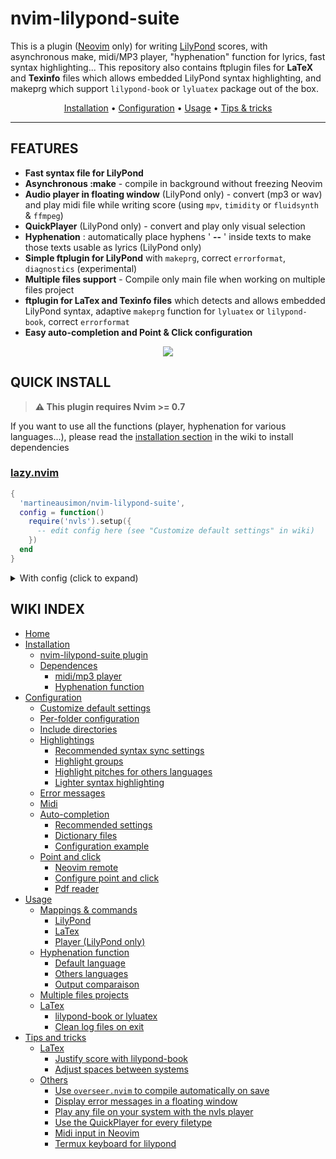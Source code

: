 # nvim-lilypond-suite

This is a plugin ([Neovim](https://github.com/neovim/neovim) only) for writing [LilyPond](https://lilypond.org/index.html) scores, with asynchronous make, midi/MP3 player, "hyphenation" function for lyrics, fast syntax highlighting... This repository also contains ftplugin files for **LaTeX** and **Texinfo** files which allows embedded LilyPond syntax highlighting, and makeprg which support `lilypond-book` or `lyluatex` package out of the box.

<p align=center>
   <a href="https://github.com/martineausimon/nvim-lilypond-suite/wiki/1.-Installation">Installation</a> • <a href="https://github.com/martineausimon/nvim-lilypond-suite/wiki/2.-Configuration">Configuration</a> • <a href="https://github.com/martineausimon/nvim-lilypond-suite/wiki/3.-Usage">Usage</a> • <a href="https://github.com/martineausimon/nvim-lilypond-suite/wiki/4.-Tips-and-tricks">Tips & tricks</a>
</p>

---

## FEATURES

* **Fast syntax file for LilyPond**
* **Asynchronous :make** - compile in background without freezing Neovim
* **Audio player in floating window** (LilyPond only) - convert (mp3 or wav) and play midi file while writing score (using `mpv`, `timidity` or `fluidsynth` & `ffmpeg`) 
* **QuickPlayer** (LilyPond only) - convert and play only visual selection
* **Hyphenation** : automatically place hyphens ' **--** ' inside texts to make those texts usable as lyrics (LilyPond only)
* **Simple ftplugin for LilyPond** with `makeprg`, correct `errorformat`, `diagnostics` (experimental)
* **Multiple files support** - Compile only main file when working on multiple files project
* **ftplugin for LaTex and Texinfo files** which detects and allows embedded LilyPond syntax, adaptive `makeprg` function for `lyluatex` or `lilypond-book`, correct `errorformat`
* **Easy auto-completion and Point & Click configuration**

<p align="center">
<img src="https://user-images.githubusercontent.com/89019438/191845626-4ba6224c-46c3-484f-a355-5cf10a66889f.png">
</p>

## QUICK INSTALL

> **⚠ This plugin requires Nvim >= 0.7**

If you want to use all the functions (player, hyphenation for various languages...), please read the [installation section](https://github.com/martineausimon/nvim-lilypond-suite/wiki/1.-Installation) in the wiki to install dependencies

### [lazy.nvim](https://github.com/folke/lazy.nvim)

```lua 
{ 
  'martineausimon/nvim-lilypond-suite',
  config = function()
    require('nvls').setup({
      -- edit config here (see "Customize default settings" in wiki)
    })
  end
}
```

<details>
<summary>With config (click to expand)</summary>

```lua
{ 
  'martineausimon/nvim-lilypond-suite',
  config = function()
    require('nvls').setup({
      lilypond = {
        mappings = {
          player = "<F3>",
          compile = "<F5>",
          open_pdf = "<F6>",
          switch_buffers = "<A-Space>",
          insert_version = "<F4>",
          hyphenation = "<F12>",
          hyphenation_change_lang = "<F11>",
          insert_hyphen = "<leader>ih",
          add_hyphen = "<leader>ah",
          del_next_hyphen = "<leader>dh",
          del_prev_hyphen = "<leader>dH",
        },
        options = {
          pitches_language = "default",
          hyphenation_language = "en_DEFAULT",
          output = "pdf",
          backend = nil,
          main_file = "main.ly",
          main_folder = "%:p:h",
          include_dir = nil,
          diagnostics = false,
          pdf_viewer = nil,
        },
      },
      latex = {
        mappings = {
          compile = "<F5>",
          open_pdf = "<F6>",
          lilypond_syntax = "<F3>"
        },
        options = {
          lilypond_book_flags = nil,
          clean_logs = false,
          main_file = "main.tex",
          main_folder = "%:p:h",
          include_dir = nil,
          lilypond_syntax_au = "BufEnter",
          pdf_viewer = nil,
        },
      },
      texinfo = {
        mappings = {
          compile = "<F5>",
          open_pdf = "<F6>",
          lilypond_syntax = "<F3>"
        },
        options = {
          lilypond_book_flags = "--pdf",
          clean_logs = false,
          main_file = "main.texi",
          main_folder = "%:p:h",
          lilypond_syntax_au = "BufEnter",
          pdf_viewer = nil,
        },
      },
      player = {
        mappings = {
          quit = "q",
          play_pause = "p",
          loop = "<A-l>",
          backward = "h",
          small_backward = "<S-h>",
          forward = "l",
          small_forward = "<S-l>",
          decrease_speed = "j",
          increase_speed = "k",
          halve_speed = "<S-j>",
          double_speed = "<S-k>"
        },
        options = {
          row = 1,
          col = "99%",
          width = "37",
          height = "1",
          border_style = "single",
          winhighlight = "Normal:Normal,FloatBorder:Normal",
          midi_synth = "fluidsynth",
          fluidsynth_flags = nil,
          timidity_flags = nil,
          audio_format = "mp3",
          mpv_flags = {
            "--msg-level=cplayer=no,ffmpeg=no,alsa=no",
            "--loop",
            "--config-dir=/dev/null"
          }
        },
      },
    })
  end
}
```
</details>

## WIKI INDEX

* [Home](https://github.com/martineausimon/nvim-lilypond-suite/wiki)
* [Installation](https://github.com/martineausimon/nvim-lilypond-suite/wiki/1.-Installation)
  * [nvim-lilypond-suite plugin](https://github.com/martineausimon/nvim-lilypond-suite/wiki/1.-Installation#nvim-lilypond-suite-plugin)
  * [Dependences](https://github.com/martineausimon/nvim-lilypond-suite/wiki/1.-Installation#dependences)
    * [midi/mp3 player](https://github.com/martineausimon/nvim-lilypond-suite/wiki/1.-Installation#midimp3-player)
    * [Hyphenation function](https://github.com/martineausimon/nvim-lilypond-suite/wiki/1.-Installation#hyphenation-function)
* [Configuration](https://github.com/martineausimon/nvim-lilypond-suite/wiki/2.-Configuration)
  * [Customize default settings](https://github.com/martineausimon/nvim-lilypond-suite/wiki/2.-Configuration#customize-default-settings)
  * [Per-folder configuration](https://github.com/martineausimon/nvim-lilypond-suite/wiki/2.-Configuration#per-folder-configuration)
  * [Include directories](https://github.com/martineausimon/nvim-lilypond-suite/wiki/2.-Configuration#include-directories)
  * [Highlightings](https://github.com/martineausimon/nvim-lilypond-suite/wiki/2.-Configuration#highlightings)
    * [Recommended syntax sync settings](https://github.com/martineausimon/nvim-lilypond-suite/wiki/2.-Configuration#recommended-syntax-sync-settings)
    * [Highlight groups](https://github.com/martineausimon/nvim-lilypond-suite/wiki/2.-Configuration#highlight-groups)
    * [Highlight pitches for others languages](https://github.com/martineausimon/nvim-lilypond-suite/wiki/2.-Configuration#highlight-pitches-for-others-languages)
    * [Lighter syntax highlighting](https://github.com/martineausimon/nvim-lilypond-suite/wiki/2.-Configuration#lighter-syntax-highlighting)
  * [Error messages](https://github.com/martineausimon/nvim-lilypond-suite/wiki/2.-Configuration#error-messages)
  * [Midi](https://github.com/martineausimon/nvim-lilypond-suite/wiki/2.-Configuration#midi)
  * [Auto-completion](https://github.com/martineausimon/nvim-lilypond-suite/wiki/2.-Configuration#auto-completion)
    * [Recommended settings](https://github.com/martineausimon/nvim-lilypond-suite/wiki/2.-Configuration#recommended-settings)
    * [Dictionary files](https://github.com/martineausimon/nvim-lilypond-suite/wiki/2.-Configuration#dictionary-files)
    * [Configuration example](https://github.com/martineausimon/nvim-lilypond-suite/wiki/2.-Configuration#configuration-example)
  * [Point and click](https://github.com/martineausimon/nvim-lilypond-suite/wiki/2.-Configuration#point-and-click)
    * [Neovim remote](https://github.com/martineausimon/nvim-lilypond-suite/wiki/2.-Configuration#neovim-remote)
    * [Configure point and click](https://github.com/martineausimon/nvim-lilypond-suite/wiki/2.-Configuration#configure-the-point-and-click)
    * [Pdf reader](https://github.com/martineausimon/nvim-lilypond-suite/wiki/2.-Configuration#pdf-reader)
* [Usage](https://github.com/martineausimon/nvim-lilypond-suite/wiki/3.-Usage)
  * [Mappings & commands](https://github.com/martineausimon/nvim-lilypond-suite/wiki/3.-Usage#mappings--commands)
    * [LilyPond](https://github.com/martineausimon/nvim-lilypond-suite/wiki/3.-Usage#lilypond)
    * [LaTex](https://github.com/martineausimon/nvim-lilypond-suite/wiki/3.-Usage#latex)
    * [Player (LilyPond only)](https://github.com/martineausimon/nvim-lilypond-suite/wiki/3.-Usage#player-mappings-lilypond-only)
  * [Hyphenation function](https://github.com/martineausimon/nvim-lilypond-suite/wiki/3.-Usage#hyphenation-function)
    * [Default language](https://github.com/martineausimon/nvim-lilypond-suite/wiki/3.-Usage#default-language)
    * [Others languages](https://github.com/martineausimon/nvim-lilypond-suite/wiki/3.-Usage#other-languages)
    * [Output comparaison](https://github.com/martineausimon/nvim-lilypond-suite/wiki/3.-Usage#outputs-comparaison)
  * [Multiple files projects](https://github.com/martineausimon/nvim-lilypond-suite/wiki/3.-Usage#multiple-files-projects)
  * [LaTex](https://github.com/martineausimon/nvim-lilypond-suite/wiki/3.-Usage#latex-1)
    * [lilypond-book or lyluatex](https://github.com/martineausimon/nvim-lilypond-suite/wiki/3.-Usage#lilypond-book-or-lyluatex)
    * [Clean log files on exit](https://github.com/martineausimon/nvim-lilypond-suite/wiki/3.-Usage#clean-log-files-on-exit)
* [Tips and tricks](https://github.com/martineausimon/nvim-lilypond-suite/wiki/4.-Tips-and-tricks)
  * [LaTex](https://github.com/martineausimon/nvim-lilypond-suite/wiki/4.-Tips-and-tricks#latex)
    * [Justify score with lilypond-book](https://github.com/martineausimon/nvim-lilypond-suite/wiki/4.-Tips-and-tricks#justify-score-with-lilypond-book)
    * [Adjust spaces between systems](https://github.com/martineausimon/nvim-lilypond-suite/wiki/4.-Tips-and-tricks#adjust-spaces-between-systems)
  * [Others](https://github.com/martineausimon/nvim-lilypond-suite/wiki/4.-Tips-and-tricks#others)
    * [Use `overseer.nvim` to compile automatically on save](https://github.com/martineausimon/nvim-lilypond-suite/wiki/4.-Tips-and-tricks#use-overseernvim-to-compile-automatically-on-save)
    * [Display error messages in a floating window](https://github.com/martineausimon/nvim-lilypond-suite/wiki/4.-Tips-and-tricks#display-error-messages-in-a-floating-window)
    * [Play any file on your system with the nvls player](https://github.com/martineausimon/nvim-lilypond-suite/wiki/4.-Tips-and-tricks#play-any-file-on-your-system-with-the-nvls-player)
    * [Use the QuickPlayer for every filetype](https://github.com/martineausimon/nvim-lilypond-suite/wiki/4.-Tips-and-tricks#use-the-quickplayer-for-every-filetype)
    * [Midi input in Neovim](https://github.com/martineausimon/nvim-lilypond-suite/wiki/4.-Tips-and-tricks#midi-input-in-neovim)
    * [Termux keyboard for lilypond](https://github.com/martineausimon/nvim-lilypond-suite/wiki/4.-Tips-and-tricks#termux-keyboard-for-lilypond)
